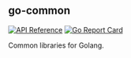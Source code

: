 ##  go-common

[![API Reference](
https://camo.githubusercontent.com/915b7be44ada53c290eb157634330494ebe3e30a/68747470733a2f2f676f646f632e6f72672f6769746875622e636f6d2f676f6c616e672f6764646f3f7374617475732e737667
)](https://godoc.org/github.com/hello2mao/go-common)
[![Go Report Card](https://goreportcard.com/badge/github.com/hello2mao/go-common)](https://goreportcard.com/report/github.com/hello2mao/go-common)

Common libraries for Golang.